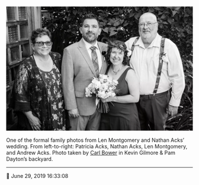 ![One of the formal family photos from Len Montgomery and Nathan Acks’ wedding](assets/583d97b91afeddf187ea18daae961108.webp)

One of the formal family photos from Len Montgomery and Nathan Acks’ wedding. From left-to-right: Patricia Acks, Nathan Acks, Len Montgomery, and Andrew Acks. Photo taken by [Carl Bower](http://carlbowerphotos.com/) in Kevin Gilmore & Pam Dayton’s backyard.

- - - -

<span aria-hidden="true">📅</span> June 29, 2019 16:33:08
